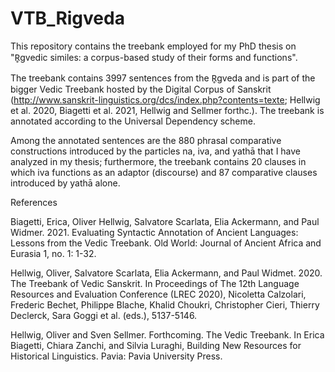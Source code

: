 # VTB_Rigveda
This repository contains the treebank employed for my PhD thesis on "R̥gvedic similes: a corpus-based study of their forms and functions".

The treebank contains 3997 sentences from the R̥gveda and is part of the bigger Vedic Treebank hosted by the Digital Corpus of Sanskrit (http://www.sanskrit-linguistics.org/dcs/index.php?contents=texte; Hellwig et al. 2020, Biagetti et al. 2021, Hellwig and Sellmer forthc.). The treebank is annotated according to the Universal Dependency scheme.

Among the annotated sentences are the 880 phrasal comparative constructions introduced by the particles na, iva, and yathā that I have analyzed in my thesis; furthermore, the treebank contains 20 clauses in which iva functions as an adaptor (discourse) and 87 comparative clauses introduced by yathā alone.


References

Biagetti, Erica, Oliver Hellwig, Salvatore Scarlata, Elia Ackermann, and Paul Widmer. 2021. Evaluating Syntactic Annotation of Ancient Languages: Lessons from the Vedic Treebank. Old World: Journal of Ancient Africa and Eurasia 1, no. 1: 1-32.

Hellwig, Oliver, Salvatore Scarlata, Elia Ackermann, and Paul Widmet. 2020. The Treebank of Vedic Sanskrit. In Proceedings of The 12th Language Resources and Evaluation Conference (LREC 2020), Nicoletta Calzolari, Frederic Bechet, Philippe Blache, Khalid Choukri, Christopher Cieri, Thierry Declerck, Sara Goggi et al. (eds.), 5137-5146.

Hellwig, Oliver and Sven Sellmer. Forthcoming. The Vedic Treebank. In Erica Biagetti, Chiara Zanchi, and Silvia Luraghi, Building New Resources for Historical Linguistics. Pavia: Pavia University Press.
